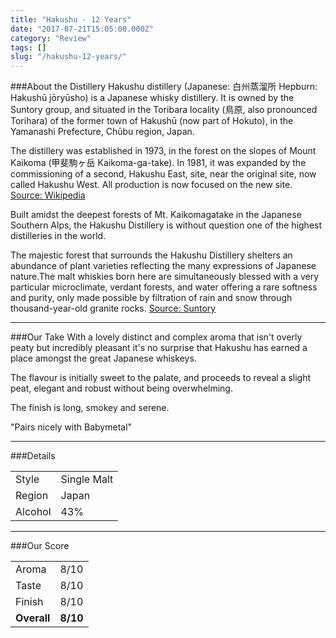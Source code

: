 ```yaml
---
title: "Hakushu - 12 Years"
date: "2017-07-21T15:05:00.000Z"
category: "Review"
tags: []
slug: "/hakushu-12-years/"
---
```

###About the Distillery
Hakushu distillery (Japanese: 白州蒸溜所 Hepburn: Hakushū jōryūsho) is a Japanese whisky distillery. It is owned by the Suntory group, and situated in the Toribara locality (鳥原, also pronounced Torihara) of the former town of Hakushū (now part of Hokuto), in the Yamanashi Prefecture, Chūbu region, Japan.

The distillery was established in 1973, in the forest on the slopes of Mount Kaikoma (甲斐駒ヶ岳 Kaikoma-ga-take). In 1981, it was expanded by the commissioning of a second, Hakushu East, site, near the original site, now called Hakushu West. All production is now focused on the new site.
[Source: Wikipedia](https://en.wikipedia.org/wiki/Hakushu_distillery)

Built amidst the deepest forests of Mt. Kaikomagatake in the Japanese Southern Alps, the Hakushu Distillery is without question one of the highest distilleries in the world.

The majestic forest that surrounds the Hakushu Distillery shelters an abundance of plant varieties reflecting the many expressions of Japanese nature.The malt whiskies born here are simultaneously blessed with a very particular microclimate, verdant forests, and water offering a rare softness and purity, only made possible by filtration of rain and snow through thousand-year-old granite rocks.
[Source: Suntory](http://whisky.suntory.com/en/na/distilleries/hakushu/index.html)

---

###Our Take
With a lovely distinct and complex aroma that isn't overly peaty but incredibly pleasant it's no surprise that Hakushu has earned a place amongst the great Japanese whiskeys.

The flavour is initially sweet to the palate, and proceeds to reveal a slight peat, elegant and robust without being overwhelming.

The finish is long, smokey and serene.

"Pairs nicely with Babymetal"

---

###Details
<table>  
<tr>  
<td class="grey">Style</td><td>Single Malt</td>  
</tr>  
<tr>  
<td class="grey">Region</td><td>Japan</td>  
</tr>  
<tr>  
<td class="grey">Alcohol</td><td>43%</td>  
</tr>  
</table>


---

###Our Score
<table class="score-table">  
<tr>  
<td class="grey">Aroma</td><td>8/10</td>  
</tr>  
<tr>  
<td class="grey">Taste</td><td>8/10</td>  
</tr>  
<tr>  
<td class="grey">Finish</td><td>8/10</td>  
</tr>  
<tr>  
<td class="grey"><strong>Overall</strong></td><td><strong>8/10</strong></td>  
</tr>  
</table>
    